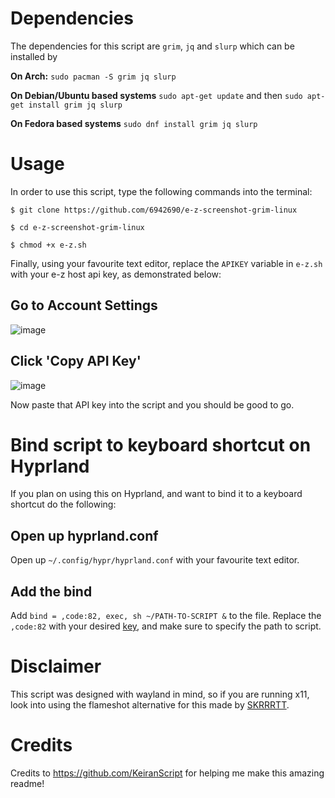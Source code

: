 # Dependencies
The dependencies for this script are `grim`, `jq` and `slurp` which can be installed by

**On Arch:** `sudo pacman -S grim jq slurp`

**On Debian/Ubuntu based systems** `sudo apt-get update` and then
`sudo apt-get install grim jq slurp`

**On Fedora based systems** `sudo dnf install grim jq slurp`

# Usage

In order to use this script, type the following commands into the terminal:

`$ git clone https://github.com/6942690/e-z-screenshot-grim-linux`

`$ cd e-z-screenshot-grim-linux`

`$ chmod +x e-z.sh`

Finally, using your favourite text editor, replace the `APIKEY` variable in
`e-z.sh` with your e-z host api key, as demonstrated below:

## Go to Account Settings

![image](https://github.com/KeiranScript/e-z-grim/assets/159267417/284186ed-7c76-4892-aeed-c27178b6f90f)

## Click 'Copy API Key'

![image](https://github.com/KeiranScript/e-z-grim/assets/159267417/8c62ae8d-171a-4a7d-b723-2ac92d031b80)

Now paste that API key into the script and you should be good to go. 

# Bind script to keyboard shortcut on Hyprland

If you plan on using this on Hyprland, and want to bind it to a keyboard shortcut do the following:

## Open up hyprland.conf 

Open up `~/.config/hypr/hyprland.conf` with your favourite text editor.

## Add the bind

Add `bind = ,code:82, exec, sh ~/PATH-TO-SCRIPT &` to the file. Replace the `,code:82` with your desired [key](https://wiki.hyprland.org/Configuring/Binds/), and make sure to specify the path to script.

# Disclaimer

This script was designed with wayland in mind, so if you are running x11, look into using the flameshot alternative for this made by [SKRRRTT](https://github.com/ignSKRRRTT/e-z-flameshot-script).

# Credits 
Credits to https://github.com/KeiranScript for helping me make this amazing readme!
